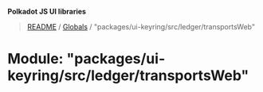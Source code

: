 **Polkadot JS UI libraries**

> [README](../README.md) / [Globals](../globals.md) / "packages/ui-keyring/src/ledger/transportsWeb"

# Module: "packages/ui-keyring/src/ledger/transportsWeb"
